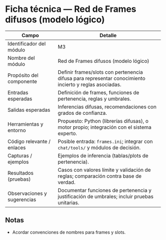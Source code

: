 # Ficha técnica — Red de Frames difusos (modelo lógico)

| Campo | Detalle |
|---|---|
| Identificador del módulo | M3 |
| Nombre del módulo | Red de Frames difusos (modelo lógico) |
| Propósito del componente | Definir frames/slots con pertenencia difusa para representar conocimiento incierto y reglas asociadas. |
| Entradas esperadas | Definición de frames, funciones de pertenencia, reglas y umbrales. |
| Salidas esperadas | Inferencias difusas, recomendaciones con grados de confianza. |
| Herramientas y entorno | Propuesto: Python (librerías difusas), o motor propio; integración con el sistema experto. |
| Código relevante / enlaces | Posible entrada: `frames.ini`; integrar con `chat/tools/` y módulos de decisión. |
| Capturas / ejemplos | Ejemplos de inferencia (tablas/plots de pertenencia). |
| Resultados (pruebas) | Casos con valores límite y validación de reglas; comparación contra base de verdad. |
| Observaciones y sugerencias | Documentar funciones de pertenencia y justificación de umbrales; incluir pruebas unitarias. |

## Notas
- Acordar convenciones de nombres para frames y slots.
